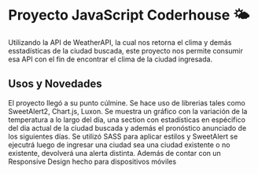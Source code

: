 # Proyecto JavaScript Coderhouse 🌤

Utilizando la API de WeatherAPI, la cual nos retorna el clima y demás esstadísticas de la ciudad buscada, este proyecto nos permite consumir esa API con el fin de encontrar el clima de la ciudad ingresada.

## Usos y Novedades

El proyecto llegó a su punto cúlmine. Se hace uso de librerias tales como SweetAlert2, Chart.js, Luxon. Se muestra un gráfico con la variación de la temperatura a lo largo del día, una section con estadísticas en espécifico del dia actual de la ciudad buscada y además el pronóstico anunciado de los siguientes días.
Se utilizó SASS para aplicar estilos y SweetAlert se ejecutrá luego de ingresar una ciudad sea una ciudad existente o no existente, devolverá una alerta distinta. 
Además de contar con un Responsive Design hecho para dispositivos móviles

